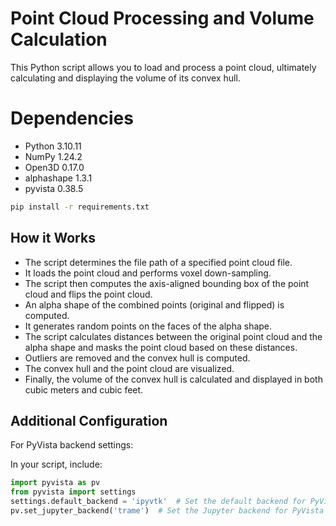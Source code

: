 # Point Cloud Processing and Volume Calculation
This Python script allows you to load and process a point cloud, ultimately calculating and displaying the volume of its convex hull. 
# Dependencies
- Python 3.10.11
- NumPy 1.24.2
- Open3D 0.17.0
- alphashape 1.3.1
- pyvista 0.38.5


```bash
pip install -r requirements.txt
```

## How it Works

- The script determines the file path of a specified point cloud file.
- It loads the point cloud and performs voxel down-sampling.
- The script then computes the axis-aligned bounding box of the point cloud and flips the point cloud.
- An alpha shape of the combined points (original and flipped) is computed.
- It generates random points on the faces of the alpha shape.
- The script calculates distances between the original point cloud and the alpha shape and masks the point cloud based on these distances.
- Outliers are removed and the convex hull is computed.
- The convex hull and the point cloud are visualized.
- Finally, the volume of the convex hull is calculated and displayed in both cubic meters and cubic feet.

## Additional Configuration

For PyVista backend settings:

In your script, include:
``` python
import pyvista as pv
from pyvista import settings
settings.default_backend = 'ipyvtk'  # Set the default backend for PyVista
pv.set_jupyter_backend('trame')  # Set the Jupyter backend for PyVista